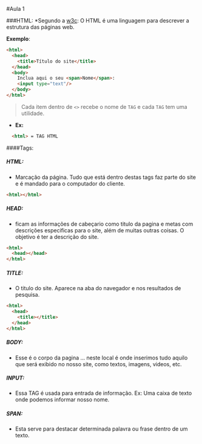 #Aula 1

###HTML:
*Segundo a [w3c](http://www.w3.org/standards/webdesign/htmlcss): O HTML é uma linguagem para descrever a estrutura das páginas web.

**Exemplo**:
```html
<html>
  <head>
    <title>Título do site</title>
  </head>
  <body>
    Inclua aqui o seu <span>Nome</span>: 
    <input type="text"/>
  </body>
</html>

```
> Cada item dentro de `<>` recebe o nome de `TAG` e cada `TAG` tem uma utilidade. 
* **Ex:** 
```html 
  <html> = TAG HTML 
```

####Tags:

##### HTML: 
* Marcação da página. Tudo que está dentro destas tags faz parte do site e é mandado para o computador do cliente.
```html
<html></html> 
```

##### HEAD:
* ficam as informações de cabeçario como titulo da pagina e metas com descrições especificas para o site, além de muitas outras coisas. O objetivo é ter a descrição do site. 
```html
<html>
  <head></head>
</html> 
```

##### TITLE:
* O titulo do site. Aparece na aba do navegador e nos resultados de pesquisa.
```html
<html>
  <head>
    <title></title>
  </head>
</html> 

```

##### BODY:
* Esse é o corpo da pagina ... neste local é onde inserimos tudo aquilo que será exibido no nosso site, como textos, imagens, videos, etc.

##### INPUT:
* Essa TAG é usada para entrada de informação. Ex: Uma caixa de texto onde podemos informar nosso nome.

##### SPAN:
* Esta serve para destacar determinada palavra ou frase dentro de um texto.
